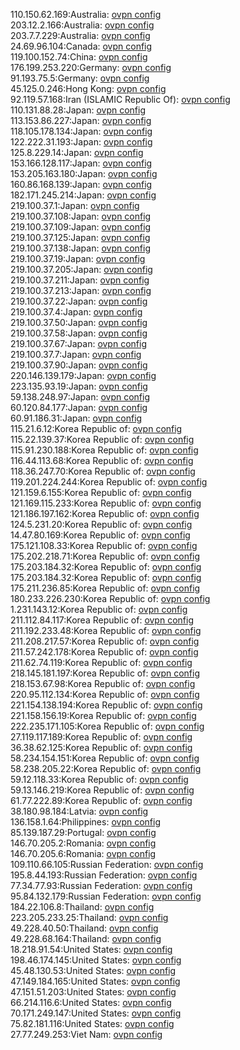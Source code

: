 110.150.62.169:Australia: [ovpn config](vpn/110_150_62_169.ovpn)  
203.12.2.166:Australia: [ovpn config](vpn/203_12_2_166.ovpn)  
203.7.7.229:Australia: [ovpn config](vpn/203_7_7_229.ovpn)  
24.69.96.104:Canada: [ovpn config](vpn/24_69_96_104.ovpn)  
119.100.152.74:China: [ovpn config](vpn/119_100_152_74.ovpn)  
176.199.253.220:Germany: [ovpn config](vpn/176_199_253_220.ovpn)  
91.193.75.5:Germany: [ovpn config](vpn/91_193_75_5.ovpn)  
45.125.0.246:Hong Kong: [ovpn config](vpn/45_125_0_246.ovpn)  
92.119.57.168:Iran (ISLAMIC Republic Of): [ovpn config](vpn/92_119_57_168.ovpn)  
110.131.88.28:Japan: [ovpn config](vpn/110_131_88_28.ovpn)  
113.153.86.227:Japan: [ovpn config](vpn/113_153_86_227.ovpn)  
118.105.178.134:Japan: [ovpn config](vpn/118_105_178_134.ovpn)  
122.222.31.193:Japan: [ovpn config](vpn/122_222_31_193.ovpn)  
125.8.229.14:Japan: [ovpn config](vpn/125_8_229_14.ovpn)  
153.166.128.117:Japan: [ovpn config](vpn/153_166_128_117.ovpn)  
153.205.163.180:Japan: [ovpn config](vpn/153_205_163_180.ovpn)  
160.86.168.139:Japan: [ovpn config](vpn/160_86_168_139.ovpn)  
182.171.245.214:Japan: [ovpn config](vpn/182_171_245_214.ovpn)  
219.100.37.1:Japan: [ovpn config](vpn/219_100_37_1.ovpn)  
219.100.37.108:Japan: [ovpn config](vpn/219_100_37_108.ovpn)  
219.100.37.109:Japan: [ovpn config](vpn/219_100_37_109.ovpn)  
219.100.37.125:Japan: [ovpn config](vpn/219_100_37_125.ovpn)  
219.100.37.138:Japan: [ovpn config](vpn/219_100_37_138.ovpn)  
219.100.37.19:Japan: [ovpn config](vpn/219_100_37_19.ovpn)  
219.100.37.205:Japan: [ovpn config](vpn/219_100_37_205.ovpn)  
219.100.37.211:Japan: [ovpn config](vpn/219_100_37_211.ovpn)  
219.100.37.213:Japan: [ovpn config](vpn/219_100_37_213.ovpn)  
219.100.37.22:Japan: [ovpn config](vpn/219_100_37_22.ovpn)  
219.100.37.4:Japan: [ovpn config](vpn/219_100_37_4.ovpn)  
219.100.37.50:Japan: [ovpn config](vpn/219_100_37_50.ovpn)  
219.100.37.58:Japan: [ovpn config](vpn/219_100_37_58.ovpn)  
219.100.37.67:Japan: [ovpn config](vpn/219_100_37_67.ovpn)  
219.100.37.7:Japan: [ovpn config](vpn/219_100_37_7.ovpn)  
219.100.37.90:Japan: [ovpn config](vpn/219_100_37_90.ovpn)  
220.146.139.179:Japan: [ovpn config](vpn/220_146_139_179.ovpn)  
223.135.93.19:Japan: [ovpn config](vpn/223_135_93_19.ovpn)  
59.138.248.97:Japan: [ovpn config](vpn/59_138_248_97.ovpn)  
60.120.84.177:Japan: [ovpn config](vpn/60_120_84_177.ovpn)  
60.91.186.31:Japan: [ovpn config](vpn/60_91_186_31.ovpn)  
115.21.6.12:Korea Republic of: [ovpn config](vpn/115_21_6_12.ovpn)  
115.22.139.37:Korea Republic of: [ovpn config](vpn/115_22_139_37.ovpn)  
115.91.230.188:Korea Republic of: [ovpn config](vpn/115_91_230_188.ovpn)  
116.44.113.68:Korea Republic of: [ovpn config](vpn/116_44_113_68.ovpn)  
118.36.247.70:Korea Republic of: [ovpn config](vpn/118_36_247_70.ovpn)  
119.201.224.244:Korea Republic of: [ovpn config](vpn/119_201_224_244.ovpn)  
121.159.6.155:Korea Republic of: [ovpn config](vpn/121_159_6_155.ovpn)  
121.169.115.233:Korea Republic of: [ovpn config](vpn/121_169_115_233.ovpn)  
121.186.197.162:Korea Republic of: [ovpn config](vpn/121_186_197_162.ovpn)  
124.5.231.20:Korea Republic of: [ovpn config](vpn/124_5_231_20.ovpn)  
14.47.80.169:Korea Republic of: [ovpn config](vpn/14_47_80_169.ovpn)  
175.121.108.33:Korea Republic of: [ovpn config](vpn/175_121_108_33.ovpn)  
175.202.218.71:Korea Republic of: [ovpn config](vpn/175_202_218_71.ovpn)  
175.203.184.32:Korea Republic of: [ovpn config](vpn/175_203_184_32.ovpn)  
175.203.184.32:Korea Republic of: [ovpn config](vpn/175_203_184_32.ovpn)  
175.211.236.85:Korea Republic of: [ovpn config](vpn/175_211_236_85.ovpn)  
180.233.226.230:Korea Republic of: [ovpn config](vpn/180_233_226_230.ovpn)  
1.231.143.12:Korea Republic of: [ovpn config](vpn/1_231_143_12.ovpn)  
211.112.84.117:Korea Republic of: [ovpn config](vpn/211_112_84_117.ovpn)  
211.192.233.48:Korea Republic of: [ovpn config](vpn/211_192_233_48.ovpn)  
211.208.217.57:Korea Republic of: [ovpn config](vpn/211_208_217_57.ovpn)  
211.57.242.178:Korea Republic of: [ovpn config](vpn/211_57_242_178.ovpn)  
211.62.74.119:Korea Republic of: [ovpn config](vpn/211_62_74_119.ovpn)  
218.145.181.197:Korea Republic of: [ovpn config](vpn/218_145_181_197.ovpn)  
218.153.67.98:Korea Republic of: [ovpn config](vpn/218_153_67_98.ovpn)  
220.95.112.134:Korea Republic of: [ovpn config](vpn/220_95_112_134.ovpn)  
221.154.138.194:Korea Republic of: [ovpn config](vpn/221_154_138_194.ovpn)  
221.158.156.19:Korea Republic of: [ovpn config](vpn/221_158_156_19.ovpn)  
222.235.171.105:Korea Republic of: [ovpn config](vpn/222_235_171_105.ovpn)  
27.119.117.189:Korea Republic of: [ovpn config](vpn/27_119_117_189.ovpn)  
36.38.62.125:Korea Republic of: [ovpn config](vpn/36_38_62_125.ovpn)  
58.234.154.151:Korea Republic of: [ovpn config](vpn/58_234_154_151.ovpn)  
58.238.205.22:Korea Republic of: [ovpn config](vpn/58_238_205_22.ovpn)  
59.12.118.33:Korea Republic of: [ovpn config](vpn/59_12_118_33.ovpn)  
59.13.146.219:Korea Republic of: [ovpn config](vpn/59_13_146_219.ovpn)  
61.77.222.89:Korea Republic of: [ovpn config](vpn/61_77_222_89.ovpn)  
38.180.98.184:Latvia: [ovpn config](vpn/38_180_98_184.ovpn)  
136.158.1.64:Philippines: [ovpn config](vpn/136_158_1_64.ovpn)  
85.139.187.29:Portugal: [ovpn config](vpn/85_139_187_29.ovpn)  
146.70.205.2:Romania: [ovpn config](vpn/146_70_205_2.ovpn)  
146.70.205.6:Romania: [ovpn config](vpn/146_70_205_6.ovpn)  
109.110.66.105:Russian Federation: [ovpn config](vpn/109_110_66_105.ovpn)  
195.8.44.193:Russian Federation: [ovpn config](vpn/195_8_44_193.ovpn)  
77.34.77.93:Russian Federation: [ovpn config](vpn/77_34_77_93.ovpn)  
95.84.132.179:Russian Federation: [ovpn config](vpn/95_84_132_179.ovpn)  
184.22.106.8:Thailand: [ovpn config](vpn/184_22_106_8.ovpn)  
223.205.233.25:Thailand: [ovpn config](vpn/223_205_233_25.ovpn)  
49.228.40.50:Thailand: [ovpn config](vpn/49_228_40_50.ovpn)  
49.228.68.164:Thailand: [ovpn config](vpn/49_228_68_164.ovpn)  
18.218.91.54:United States: [ovpn config](vpn/18_218_91_54.ovpn)  
198.46.174.145:United States: [ovpn config](vpn/198_46_174_145.ovpn)  
45.48.130.53:United States: [ovpn config](vpn/45_48_130_53.ovpn)  
47.149.184.165:United States: [ovpn config](vpn/47_149_184_165.ovpn)  
47.151.51.203:United States: [ovpn config](vpn/47_151_51_203.ovpn)  
66.214.116.6:United States: [ovpn config](vpn/66_214_116_6.ovpn)  
70.171.249.147:United States: [ovpn config](vpn/70_171_249_147.ovpn)  
75.82.181.116:United States: [ovpn config](vpn/75_82_181_116.ovpn)  
27.77.249.253:Viet Nam: [ovpn config](vpn/27_77_249_253.ovpn)  
